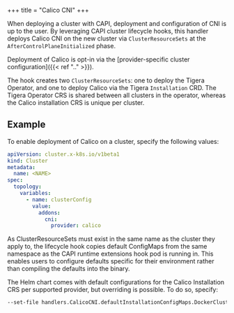 +++
title = "Calico CNI"
+++

When deploying a cluster with CAPI, deployment and configuration of CNI is up to the user. By leveraging CAPI cluster
lifecycle hooks, this handler deploys Calico CNI on the new cluster via `ClusterResourceSets` at the
`AfterControlPlaneInitialized` phase.

Deployment of Calico is opt-in via the  [provider-specific cluster configuration]({{< ref ".." >}}).

The hook creates two `ClusterResourceSets`: one to deploy the Tigera Operator, and one to deploy
Calico via the Tigera `Installation` CRD. The Tigera Operator CRS is shared between all clusters in the operator,
whereas the Calico installation CRS is unique per cluster.

## Example

To enable deployment of Calico on a cluster, specify the following values:

```yaml
apiVersion: cluster.x-k8s.io/v1beta1
kind: Cluster
metadata:
  name: <NAME>
spec:
  topology:
    variables:
      - name: clusterConfig
        value:
          addons:
            cni:
              provider: calico
```

As ClusterResourceSets must exist in the same name as the cluster they apply to, the lifecycle hook copies default
ConfigMaps from the same namespace as the CAPI runtime extensions hook pod is running in. This enables users to
configure defaults specific for their environment rather than compiling the defaults into the binary.

The Helm chart comes with default configurations for the Calico Installation CRS per supported provider, but overriding
is possible. To do so, specify:

```bash
--set-file handlers.CalicoCNI.defaultInstallationConfigMaps.DockerCluster.configMap.content=<file>
```
